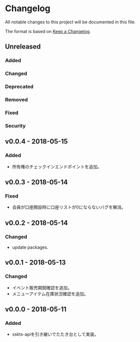 # Changelog

All notable changes to this project will be documented in this file.

The format is based on [Keep a Changelog](http://keepachangelog.com/).

## Unreleased

### Added

### Changed

### Deprecated

### Removed

### Fixed

### Security

## v0.0.4 - 2018-05-15

### Added

- 所有権のチェックインエンドポイントを追加。

## v0.0.3 - 2018-05-14

### Fixed

- 会員が口座開設時に口座リストが0にならないバグを解消。

## v0.0.2 - 2018-05-14

### Changed

- update packages.

## v0.0.1 - 2018-05-13

### Changed

- イベント販売期間確認を追加。
- メニューアイテム在庫状況確認を追加。

## v0.0.0 - 2018-05-11

### Added

- sskts-apiを引き継いでたたき台として実装。
